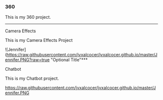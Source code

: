 ### 360

<script src="//360.vizor.io/scripts/embed.js" data-vizorurl="https://360.vizor.io/embed/v/7rkbb" ></script>

This is my 360 project.

***

Camera Effects

This is my Camera Effects Project

![Jennifer](https://raw.githubusercontent.com/jvxalcocer/jvxalcocer.github.io/master/Jennifer.PNG?raw=true "Optional Title"***

Chatbot

This is my Chatbot project.

https://raw.githubusercontent.com/jvxalcocer/jvxalcocer.github.io/master/Jennifer.PNG
